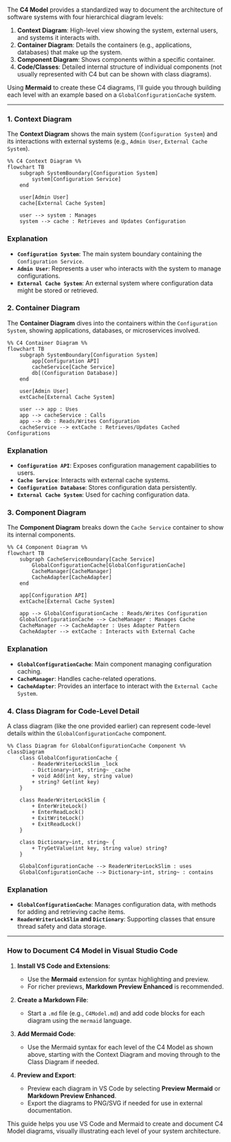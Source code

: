 ### 
The **C4 Model** provides a standardized way to document the architecture of software systems with four hierarchical diagram levels:

1. **Context Diagram**: High-level view showing the system, external users, and systems it interacts with.
2. **Container Diagram**: Details the containers (e.g., applications, databases) that make up the system.
3. **Component Diagram**: Shows components within a specific container.
4. **Code/Classes**: Detailed internal structure of individual components (not usually represented with C4 but can be shown with class diagrams).

Using **Mermaid** to create these C4 diagrams, I’ll guide you through building each level with an example based on a `GlobalConfigurationCache` system.

---

### 1. **Context Diagram** 

The **Context Diagram** shows the main system (`Configuration System`) and its interactions with external systems (e.g., `Admin User`, `External Cache System`).

```mermaid
%% C4 Context Diagram %%
flowchart TB
    subgraph SystemBoundary[Configuration System]
        system[Configuration Service]
    end

    user[Admin User]
    cache[External Cache System]

    user --> system : Manages
    system --> cache : Retrieves and Updates Configuration
```

### Explanation
- **`Configuration System`**: The main system boundary containing the `Configuration Service`.
- **`Admin User`**: Represents a user who interacts with the system to manage configurations.
- **`External Cache System`**: An external system where configuration data might be stored or retrieved.

### 2. **Container Diagram**

The **Container Diagram** dives into the containers within the `Configuration System`, showing applications, databases, or microservices involved.

```mermaid
%% C4 Container Diagram %%
flowchart TB
    subgraph SystemBoundary[Configuration System]
        app[Configuration API]
        cacheService[Cache Service]
        db[(Configuration Database)]
    end

    user[Admin User]
    extCache[External Cache System]

    user --> app : Uses
    app --> cacheService : Calls
    app --> db : Reads/Writes Configuration
    cacheService --> extCache : Retrieves/Updates Cached Configurations
```

### Explanation
- **`Configuration API`**: Exposes configuration management capabilities to users.
- **`Cache Service`**: Interacts with external cache systems.
- **`Configuration Database`**: Stores configuration data persistently.
- **`External Cache System`**: Used for caching configuration data.

### 3. **Component Diagram**

The **Component Diagram** breaks down the `Cache Service` container to show its internal components.

```mermaid
%% C4 Component Diagram %%
flowchart TB
    subgraph CacheServiceBoundary[Cache Service]
        GlobalConfigurationCache[GlobalConfigurationCache]
        CacheManager[CacheManager]
        CacheAdapter[CacheAdapter]
    end

    app[Configuration API]
    extCache[External Cache System]

    app --> GlobalConfigurationCache : Reads/Writes Configuration
    GlobalConfigurationCache --> CacheManager : Manages Cache
    CacheManager --> CacheAdapter : Uses Adapter Pattern
    CacheAdapter --> extCache : Interacts with External Cache
```

### Explanation
- **`GlobalConfigurationCache`**: Main component managing configuration caching.
- **`CacheManager`**: Handles cache-related operations.
- **`CacheAdapter`**: Provides an interface to interact with the `External Cache System`.

### 4. **Class Diagram for Code-Level Detail**

A class diagram (like the one provided earlier) can represent code-level details within the `GlobalConfigurationCache` component.

```mermaid
%% Class Diagram for GlobalConfigurationCache Component %%
classDiagram
    class GlobalConfigurationCache {
        - ReaderWriterLockSlim _lock
        - Dictionary~int, string~ _cache
        + void Add(int key, string value)
        + string? Get(int key)
    }

    class ReaderWriterLockSlim {
        + EnterWriteLock()
        + EnterReadLock()
        + ExitWriteLock()
        + ExitReadLock()
    }

    class Dictionary~int, string~ {
        + TryGetValue(int key, string value) string?
    }

    GlobalConfigurationCache --> ReaderWriterLockSlim : uses
    GlobalConfigurationCache --> Dictionary~int, string~ : contains
```

### Explanation
- **`GlobalConfigurationCache`**: Manages configuration data, with methods for adding and retrieving cache items.
- **`ReaderWriterLockSlim` and `Dictionary`**: Supporting classes that ensure thread safety and data storage.

---

### How to Document C4 Model in Visual Studio Code

1. **Install VS Code and Extensions**:
   - Use the **Mermaid** extension for syntax highlighting and preview.
   - For richer previews, **Markdown Preview Enhanced** is recommended.

2. **Create a Markdown File**:
   - Start a `.md` file (e.g., `C4Model.md`) and add code blocks for each diagram using the `mermaid` language.

3. **Add Mermaid Code**:
   - Use the Mermaid syntax for each level of the C4 Model as shown above, starting with the Context Diagram and moving through to the Class Diagram if needed.

4. **Preview and Export**:
   - Preview each diagram in VS Code by selecting **Preview Mermaid** or **Markdown Preview Enhanced**.
   - Export the diagrams to PNG/SVG if needed for use in external documentation.

This guide helps you use VS Code and Mermaid to create and document C4 Model diagrams, visually illustrating each level of your system architecture.
